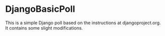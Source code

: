 # DjangoBasicPoll

This is a simple Django poll based on the instructions at djangoproject.org.
It contains some slight modifications.

